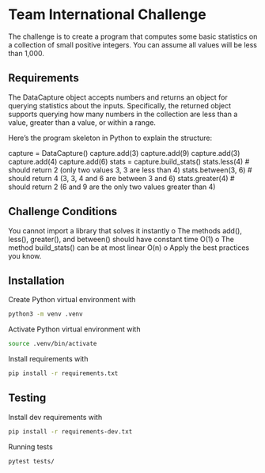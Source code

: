 # Team International Challenge

The challenge is to create a program that computes some basic statistics on a collection of small positive integers. You can assume all values will be less than 1,000.

## Requirements
The DataCapture object accepts numbers and returns an object for querying statistics about the inputs. Specifically, the returned object supports querying how many numbers in the collection are less than a value, greater than a value, or within a range.

Here’s the program skeleton in Python to explain the structure:

capture = DataCapture()
capture.add(3)
capture.add(9)
capture.add(3)
capture.add(4)
capture.add(6)
stats = capture.build_stats()
stats.less(4) # should return 2 (only two values 3, 3 are less than 4)
stats.between(3, 6) # should return 4 (3, 3, 4 and 6 are between 3 and 6)
stats.greater(4) # should return 2 (6 and 9 are the only two values greater than 4)

## Challenge Conditions
You cannot import a library that solves it instantly
o The methods add(), less(), greater(), and between() should have
constant time O(1)
o The method build_stats() can be at most linear O(n) o Apply the best practices you know.

## Installation

Create Python virtual environment with

```bash
python3 -m venv .venv
```

Activate Python virtual environment with

```bash
source .venv/bin/activate
```

Install requirements with

```bash
pip install -r requirements.txt
```

## Testing

Install dev requirements with

```bash
pip install -r requirements-dev.txt
```

Running tests

```bash
pytest tests/
```

